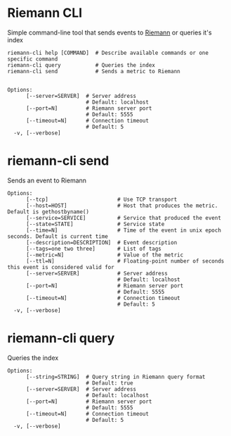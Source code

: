 Riemann CLI
===========

Simple command-line tool that sends events to [Riemann](riemann.io) or queries it's index

    riemann-cli help [COMMAND]  # Describe available commands or one specific command
    riemann-cli query           # Queries the index
    riemann-cli send            # Sends a metric to Riemann


    Options:
          [--server=SERVER]  # Server address
                             # Default: localhost
          [--port=N]         # Riemann server port
                             # Default: 5555
          [--timeout=N]      # Connection timeout
                             # Default: 5
      -v, [--verbose]        


# riemann-cli send

Sends an event to Riemann

    Options:
          [--tcp]                      # Use TCP transport
          [--host=HOST]                # Host that produces the metric. Default is gethostbyname()
          [--service=SERVICE]          # Service that produced the event
          [--state=STATE]              # Service state
          [--time=N]                   # Time of the event in unix epoch seconds. Default is current time
          [--description=DESCRIPTION]  # Event description
          [--tags=one two three]       # List of tags
          [--metric=N]                 # Value of the metric
          [--ttl=N]                    # Floating-point number of seconds this event is considered valid for
          [--server=SERVER]            # Server address
                                       # Default: localhost
          [--port=N]                   # Riemann server port
                                       # Default: 5555
          [--timeout=N]                # Connection timeout
                                       # Default: 5
      -v, [--verbose]                  


# riemann-cli query

Queries the index

    Options:
          [--string=STRING]  # Query string in Riemann query format
                             # Default: true
          [--server=SERVER]  # Server address
                             # Default: localhost
          [--port=N]         # Riemann server port
                             # Default: 5555
          [--timeout=N]      # Connection timeout
                             # Default: 5
      -v, [--verbose]        
